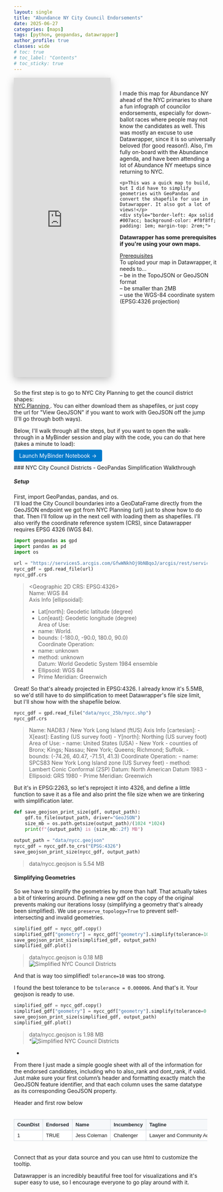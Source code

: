 ```yaml
---
layout: single
title: "Abundance NY City Council Endorsements"
date: 2025-06-27
categories: [maps]
tags: [python, geopandas, datawrapper]
author_profile: true
classes: wide
# toc: true
# toc_label: "Contents"
# toc_sticky: true
---
```

<style>
.page__content {
  font-size: 0.9rem;
}

.code-container {
  max-width: 600px;
  margin: 20px 0;
  border: 1px solid #ddd;
  border-radius: 4px;
  background: #f8f9fa;
}

.code-header {
  background: #e9ecef;
  padding: 8px 12px;
  border-bottom: 1px solid #ddd;
  font-size: 14px;
  font-weight: bold;
}

.code-content {
  padding: 12px;
  font-family: 'Courier New', monospace;
  font-size: 12px;
  line-height: 1.4;
  overflow-x: auto;
  max-height: 300px;
  overflow-y: auto;
}

/* Spreadsheet table styling */
.spreadsheet-table {
  border-collapse: collapse;
  font-family: Arial, sans-serif;
  font-size: 13px;
  margin: 20px 0;
  width: 100%;
  overflow-x: auto;
  display: block;
  white-space: nowrap;
}

.spreadsheet-table thead {
  display: table-header-group;
}

.spreadsheet-table tbody {
  display: table-row-group;
}

.spreadsheet-table tr {
  display: table-row;
}

.spreadsheet-table th,
.spreadsheet-table td {
  display: table-cell;
  border: 1px solid #d0d7de;
  padding: 6px 8px;
  text-align: left;
  vertical-align: top;
  max-width: 200px;
  overflow: hidden;
  text-overflow: ellipsis;
}

.spreadsheet-table th {
  background-color: #f6f8fa;
  font-weight: 600;
  color: #24292f;
  position: sticky;
  top: 0;
}

.spreadsheet-table td {
  background-color: #ffffff;
}

.spreadsheet-table tr:nth-child(even) td {
  background-color: #f6f8fa;
}

.spreadsheet-table tr:hover td {
  background-color: #fff8dc;
}

/* Column specific widths */
.col-district { width: 60px; }
.col-endorsed { width: 80px; }
.col-name { width: 120px; }
.col-incumbency { width: 90px; }
.col-tagline { width: 180px; }
.col-photo { width: 80px; }
.col-campaign { width: 100px; }
.col-neighborhoods { width: 250px; }
.col-tooltip { width: 300px; }
.col-also { width: 120px; }
.col-dont { width: 100px; }
</style>


<!-- 1) DATAWRAPPER MAP – Plot | Text -->
<div style="display: grid; grid-template-columns: 50% 50%; gap: 1.5rem; margin-bottom: 2rem;">
  <!-- Left: Datawrapper -->
  <div style="position:relative; max-width:100%; overflow: hidden; box-shadow: 0 6px 20px rgba(0,0,0,0.25); max-height: 780px;">
    <iframe
      title="Abundance NY City Council Endorsements Map"
      aria-label="Map"
      id="datawrapper-chart-0xyMH"
      src="https://datawrapper.dwcdn.net/0xyMH/7/"
      scrolling="no"
      frameborder="0"
      style="width: 100%; max-width: 100%; border: none;"
      height="780"
      data-external="1">
    </iframe>
    <script type="text/javascript">
      !function(){"use strict";window.addEventListener("message",(function(e){
        if(void 0!==e.data["datawrapper-height"]){
          var iframes=document.querySelectorAll("iframe");
          for(var key in e.data["datawrapper-height"]){
            for(var i=0;i<iframes.length;i++){
              if(iframes[i].contentWindow===e.source){
                iframes[i].style.height=e.data["datawrapper-height"][key]+"px";
              }
            }
          }
        }
      }))}();
    </script>
  </div>
  <!-- Right: caption -->
  <div>
    <p style="margin-top: 2rem;"> I made this map for Abundance NY ahead of the NYC primaries to share a fun infograph of councilor endorsements, especially for down-ballot races where people may not know the candidates as well. This was mostly an excuse to use Datawrapper, since it is so universally beloved (for good reason!). Also, I'm fully on-board with the Abundance agenda, and have been attending a lot of Abundance NY meetups since returning to NYC.</p> 
    
    <p>This was a quick map to build, but I did have to simplify geometries with GeoPandas and convert the shapefile for use in Datawrapper. It also got a lot of views!</p>
    <div style="border-left: 4px solid #007acc; background-color: #f0f8ff; padding: 1em; margin-top: 2rem;">

  <p><strong>Datawrapper has some prerequisites if you're using your own maps.</strong></p>
  <p><u>Prerequisites</u><br>
  To upload your map in Datawrapper, it needs to...<br>
  – be in the TopoJSON or GeoJSON format<br>
  – be smaller than 2MB<br>
  – use the WGS-84 coordinate system (EPSG:4326 projection)</p>
</div>

</div>




</div>
<div>
  <p>So the first step is to go to NYC City Planning to get the council district shapes:<br>
  <a href="https://www.nyc.gov/content/planning/pages/resources/datasets/city-council" target="_blank" rel="noopener">
    NYC Planning
  </a>.
  You can either download them as shapefiles, or just copy the url for "View GeoJSON" if you want to work with GeoJSON off the jump (I'll go through both ways).</p>

  <p>Below, I'll walk through all the steps, but if you want to open the walk-through in a MyBinder session and play with the code, you can do that here (takes a minute to load):</p>

  <p>
    <a href="https://mybinder.org/v2/gh/samforwill/nycc-map/HEAD?urlpath=/doc/tree/nycc_districts.ipynb" target="_blank" rel="noopener"
       style="background-color: #007acc; color: white; padding: 0.5em 1em; border-radius: 4px; text-decoration: none;">
      Launch MyBinder Notebook →
    </a>
  </p>
</div>
<!-- {: .small} -->
### NYC City Council Districts - GeoPandas Simplification Walkthrough

##### Setup

First, import GeoPandas, pandas, and os.  
I'll load the City Council boundaries into a GeoDataFrame directly from the GeoJSON endpoint we got from NYC Planning (url) just to show how to do that. Then I'll follow up in the next cell with loading them as shapefiles. I'll also verify the coordinate reference system (CRS), since Datawrapper requires EPSG 4326 (WGS 84).

```python
import geopandas as gpd
import pandas as pd
import os

url = "https://services5.arcgis.com/GfwWNkhOj9bNBqoJ/arcgis/rest/services/NYC_City_Council_Districts/FeatureServer/0/query?where=1=1&outFields=*&outSR=4326&f=pgeojson"
nycc_gdf = gpd.read_file(url)
nycc_gdf.crs
```

> <Geographic 2D CRS: EPSG:4326>  
> Name: WGS 84  
> Axis Info [ellipsoidal]:  
> - Lat[north]: Geodetic latitude (degree)  
> - Lon[east]: Geodetic longitude (degree)  
> Area of Use:  
> - name: World.  
> - bounds: (-180.0, -90.0, 180.0, 90.0)  
> Coordinate Operation:  
> - name: unknown  
> - method: unknown  
> Datum: World Geodetic System 1984 ensemble  
> - Ellipsoid: WGS 84  
> - Prime Meridian: Greenwich

Great! So that's already projected in EPSG:4326. I already know it's 5.5MB, so we'd still have to do simplification to meet Datawrapper's file size limit, but I'll show how with the shapefile below.

```python
nycc_gdf = gpd.read_file("data/nycc_25b/nycc.shp")
nycc_gdf.crs
```

> <Projected CRS: EPSG:2263>  
> Name: NAD83 / New York Long Island (ftUS)  
> Axis Info [cartesian]:  
> - X[east]: Easting (US survey foot)  
> - Y[north]: Northing (US survey foot)  
> Area of Use:  
> - name: United States (USA) - New York - counties of Bronx; Kings; Nassau; New York; Queens; Richmond; Suffolk.  
> - bounds: (-74.26, 40.47, -71.51, 41.3)  
> Coordinate Operation:  
> - name: SPCS83 New York Long Island zone (US Survey feet)  
> - method: Lambert Conic Conformal (2SP)  
> Datum: North American Datum 1983  
> - Ellipsoid: GRS 1980  
> - Prime Meridian: Greenwich

But it's in EPSG:2263, so let's reproject it into 4326, and define a little function to save it as a file and also print the file size when we are tinkering with simplification later.

```python
def save_geojson_print_size(gdf, output_path):
    gdf.to_file(output_path, driver="GeoJSON")
    size_mb = os.path.getsize(output_path)/(1024 *1024)
    print(f"{output_path} is {size_mb:.2f} MB")

output_path = "data/nycc.geojson"
nycc_gdf = nycc_gdf.to_crs("EPSG:4326")
save_geojson_print_size(nycc_gdf, output_path)
```

> data/nycc.geojson is 5.54 MB


#### Simplifying Geometries

So we have to simplify the geometries by more than half. That actually takes a bit of tinkering around. Defining a new gdf on the copy of the original prevents making our iterations lossy (simplifying a geometry that's already been simplified). We use `preserve_topology=True` to prevent self-intersecting and invalid geometries.

```python
simplified_gdf = nycc_gdf.copy()
simplified_gdf["geometry"] = nycc_gdf["geometry"].simplify(tolerance=10, preserve_topology=True)  # reduce this tolerance
save_geojson_print_size(simplified_gdf, output_path)
simplified_gdf.plot()
```

> data/nycc.geojson is 0.18 MB  
> ![Simplified NYC Council Districts](/assets/images/posts/nycc-map/waytoosimple.png)  

And that is way too simplified! `tolerance=10` was too strong.

I found the best tolerance to be `tolerance = 0.000006`. And that's it. Your geojson is ready to use.

```python
simplified_gdf = nycc_gdf.copy()
simplified_gdf["geometry"] = nycc_gdf["geometry"].simplify(tolerance=0.000006, preserve_topology=True)  # reduce this tolerance
save_geojson_print_size(simplified_gdf, output_path)
simplified_gdf.plot()
```

> data/nycc.geojson is 1.98 MB  
> *![Simplified NYC Council Districts](/assets/images/posts/nycc-map/justright.png)
*

From there I just made a simple google sheet with all of the information for the endorsed candidates, including who to also_rank and dont_rank, if valid. Just make sure your first column’s header and formatting exactly match the GeoJSON feature identifier, and that each column uses the same datatype as its corresponding GeoJSON property.

Header and first row below

<div style="overflow-x: auto;">
  <table class="spreadsheet-table">
    <thead>
      <tr>
        <th class="col-district">CounDist</th>
        <th class="col-endorsed">Endorsed</th>
        <th class="col-name">Name</th>
        <th class="col-incumbency">Incumbency</th>
        <th class="col-tagline">Tagline</th>
        <th class="col-photo">Photo URL</th>
        <th class="col-campaign">Campaign URL</th>
        <th class="col-neighborhoods">Neighborhoods</th>
        <th class="col-tooltip">Tooltip Blurb</th>
        <th class="col-also">Also Rank</th>
        <th class="col-dont">Don't Rank</th>
      </tr>
    </thead>
    <tbody>
      <tr>
        <td>1</td>
        <td>TRUE</td>
        <td>Jess Coleman</td>
        <td>Challenger</td>
        <td>Lawyer and Community Activist</td>
        <td><a href="https://i.imgur.com/0I0xwXY.png" target="_blank">Photo Link</a></td>
        <td><a href="https://www.jessfornewyork.com/" target="_blank">Campaign</a></td>
        <td>Battery Park, Financial District, Tribeca, Chinatown, Lower East Side, Soho</td>
        <td>Incumbent Christopher Marte voted against City of Yes, opposed affordable senior housing and safe havens, and fought outdoor dining and congestion pricing.</td>
        <td>Elizabeth Lewinsohn</td>
        <td>Chris Marte</td>
      </tr>
    </tbody>
  </table>
</div>


Connect that as your data source and you can use html to customize the tooltip. 

Datawrapper is an incredibly beautiful free tool for visualizations and it's super easy to use, so I encourage everyone to go play around with it. 

